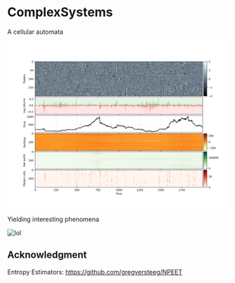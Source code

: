 # ComplexSystems

A cellular automata

![complex](img/CA_large.png)

Yielding interesting phenomena

![lol](img/3DVideo/C_4.gif)



## Acknowledgment

Entropy Estimators: https://github.com/gregversteeg/NPEET
